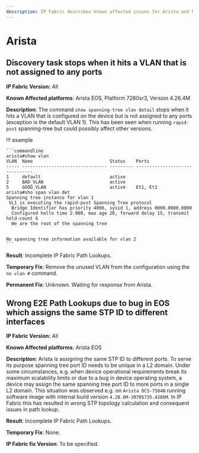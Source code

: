 ```yaml
---
description: IP Fabric describes known affected issues for Arista and how to fix them.
---
```


# Arista

## Discovery task stops when it hits a VLAN that is not assigned to any ports
**IP Fabric Version:** All

**Known Affected platforms**: Arista EOS, Platform 7280sr3, Version 4.26.4M

**Description**: The command `show spanning-tree vlan detail` stops when it hits
a VLAN that is configured on the device but is not assigned to any ports (exception
is the default VLAN 1). This has been seen when running `rapid-pvst` spanning-tree
but could possibly affect other versions.

!!! example

    ```commandline
    arista#show vlan
    VLAN  Name                             Status    Ports
    ----- -------------------------------- --------- -------------------------------
    1     default                          active
    2     BAD_VLAN                         active
    5     GOOD_VLAN                        active    Et1, Et2
    arista#sho span vlan det
    Spanning tree instance for vlan 1
     VL1 is executing the rapid-pvst Spanning Tree protocol
      Bridge Identifier has priority 4096, sysid 1, address 0000.0000.0000
      Configured hello time 2.000, max age 20, forward delay 15, transmit hold-count 6
      We are the root of the spanning tree


    No spanning tree information available for vlan 2
    ```

**Result**: Incomplete IP Fabric Path Lookups.

**Temporary Fix**: Remove the unused VLAN from the configuration using the `no vlan #` command.

**Permanent Fix**: Unknown. Waiting for response from Arista.

## Wrong E2E Path Lookups due to bug in EOS which assigns the same STP ID to different interfaces

**IP Fabric Version:** All

**Known Affected platforms**: Arista EOS

**Description**: Arista is assigning the same STP ID to different ports. To serve its purpose spanning tree port ID needs to be unique in a L2 domain. Under some circumstances, e.g. when device operational requirements break its maximum scalability limits or due to a bug in device operating system, a device may assign the same spanning tree port ID to more ports in a single L2 domain. This situation was observed e.g. on `Arista DCS-7504N` running software image with internal build version `4.28.6M-30705735.4286M`. In IP Fabric this has resulted in wrong STP topology calculation and consequent issues in path lookup.

**Result**: Incomplete IP Fabric Path Lookups.

**Temporary Fix**: None.

**IP Fabric fix Version**: To be specified.
